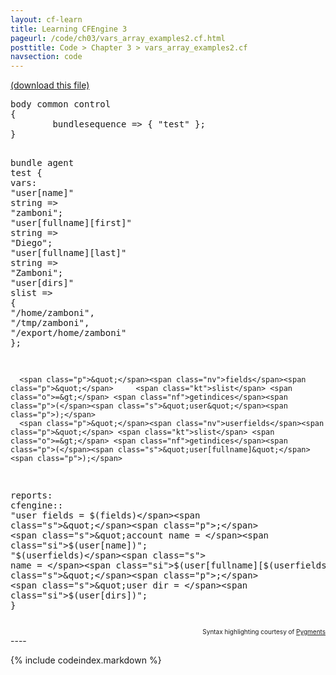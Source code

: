```yaml
---
layout: cf-learn
title: Learning CFEngine 3
pageurl: /code/ch03/vars_array_examples2.cf.html
posttitle: Code > Chapter 3 > vars_array_examples2.cf
navsection: code
---
```


[(download this file)](https://raw.github.com/zzamboni/cf-learn.info/master/src/ch03/vars_array_examples2.cf)

<div class="highlight"><pre><span class="k">body</span> <span class="k">common</span> <span class="k">control</span>
<span class="p">{</span>
        <span class="kr">bundlesequence</span> <span class="o">=&gt;</span> <span class="p">{</span> <span class="s">&quot;test&quot;</span> <span class="p">};</span>
<span class="p">}</span>

<span class="k">bundle</span> <span class="k">agent</span> <span class="nf">test</span>
<span class="p">{</span>
  <span class="kd">vars</span><span class="p">:</span>
      <span class="p">&quot;</span><span class="nv">user[name]</span><span class="p">&quot;</span>              <span class="kt">string</span> <span class="o">=&gt;</span> <span class="s">&quot;zamboni&quot;</span><span class="p">;</span>
      <span class="p">&quot;</span><span class="nv">user[fullname][first]</span><span class="p">&quot;</span>   <span class="kt">string</span> <span class="o">=&gt;</span> <span class="s">&quot;Diego&quot;</span><span class="p">;</span>
      <span class="p">&quot;</span><span class="nv">user[fullname][last]</span><span class="p">&quot;</span>    <span class="kt">string</span> <span class="o">=&gt;</span> <span class="s">&quot;Zamboni&quot;</span><span class="p">;</span>
      <span class="p">&quot;</span><span class="nv">user[dirs]</span><span class="p">&quot;</span>              <span class="kt">slist</span> <span class="o">=&gt;</span> <span class="p">{</span> <span class="s">&quot;/home/zamboni&quot;</span><span class="p">,</span>
                                           <span class="s">&quot;/tmp/zamboni&quot;</span><span class="p">,</span>
                                           <span class="s">&quot;/export/home/zamboni&quot;</span> <span class="p">};</span>

      <span class="p">&quot;</span><span class="nv">fields</span><span class="p">&quot;</span>     <span class="kt">slist</span> <span class="o">=&gt;</span> <span class="nf">getindices</span><span class="p">(</span><span class="s">&quot;user&quot;</span><span class="p">);</span>
      <span class="p">&quot;</span><span class="nv">userfields</span><span class="p">&quot;</span> <span class="kt">slist</span> <span class="o">=&gt;</span> <span class="nf">getindices</span><span class="p">(</span><span class="s">&quot;user[fullname]&quot;</span><span class="p">);</span>

  <span class="kd">reports</span><span class="p">:</span>
    <span class="nc">cfengine</span><span class="p">::</span>
      <span class="s">&quot;user fields = </span><span class="si">$(fields)</span><span class="s">&quot;</span><span class="p">;</span>
      <span class="s">&quot;account name = </span><span class="si">$(user[name])</span><span class="s">&quot;</span><span class="p">;</span>
      <span class="s">&quot;</span><span class="si">$(userfields)</span><span class="s"> name = </span><span class="si">$(user[fullname][$(userfields)])</span><span class="s">&quot;</span><span class="p">;</span>
      <span class="s">&quot;user dir = </span><span class="si">$(user[dirs])</span><span class="s">&quot;</span><span class="p">;</span>
<span class="p">}</span>
</pre></div>

<div align="right"><font size="-2">Syntax highlighting courtesy of <a href="http://blog.zzamboni.org/cfengine3-lexer-for-pygments">Pygments</a></font></div>
----

{% include codeindex.markdown %}
